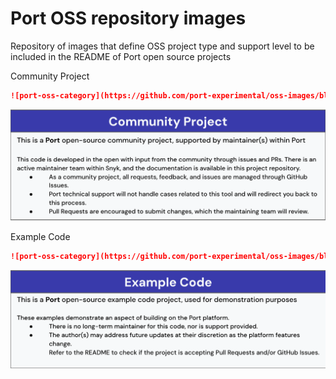 # Port OSS repository images
Repository of images that define OSS project type and support level to be included in the README of Port open source projects

Community Project

```markdown
![port-oss-category](https://github.com/port-experimental/oss-images/blob/main/community-project.png)
```
![port-oss-category](https://github.com/port-experimental/oss-images/blob/main/community-project.png)

Example Code
```markdown
![port-oss-category](https://github.com/port-experimental/oss-images/blob/main/example-code.png)
```
![port-oss-category](https://github.com/port-experimental/oss-images/blob/main/example-code.png)
